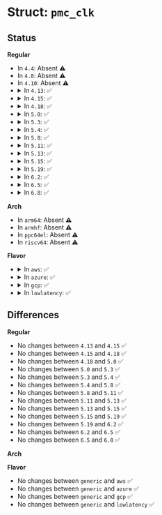 # Struct: <code>pmc_clk</code>

## Status
<b>Regular</b>
<ul>
<li>
In <code>4.4</code>: Absent ⚠️
</li>
<li>
In <code>4.8</code>: Absent ⚠️
</li>
<li>
In <code>4.10</code>: Absent ⚠️
</li>
<li>
<details>
<summary>In <code>4.13</code>: ✅</summary>

```c
struct pmc_clk {
    const char *name;
    long unsigned int freq;
    const char *parent_name;
};
```
</details>
</li>
<li>
<details>
<summary>In <code>4.15</code>: ✅</summary>

```c
struct pmc_clk {
    const char *name;
    long unsigned int freq;
    const char *parent_name;
};
```
</details>
</li>
<li>
<details>
<summary>In <code>4.18</code>: ✅</summary>

```c
struct pmc_clk {
    const char *name;
    long unsigned int freq;
    const char *parent_name;
};
```
</details>
</li>
<li>
<details>
<summary>In <code>5.0</code>: ✅</summary>

```c
struct pmc_clk {
    const char *name;
    long unsigned int freq;
    const char *parent_name;
};
```
</details>
</li>
<li>
<details>
<summary>In <code>5.3</code>: ✅</summary>

```c
struct pmc_clk {
    const char *name;
    long unsigned int freq;
    const char *parent_name;
};
```
</details>
</li>
<li>
<details>
<summary>In <code>5.4</code>: ✅</summary>

```c
struct pmc_clk {
    const char *name;
    long unsigned int freq;
    const char *parent_name;
};
```
</details>
</li>
<li>
<details>
<summary>In <code>5.8</code>: ✅</summary>

```c
struct pmc_clk {
    const char *name;
    long unsigned int freq;
    const char *parent_name;
};
```
</details>
</li>
<li>
<details>
<summary>In <code>5.11</code>: ✅</summary>

```c
struct pmc_clk {
    const char *name;
    long unsigned int freq;
    const char *parent_name;
};
```
</details>
</li>
<li>
<details>
<summary>In <code>5.13</code>: ✅</summary>

```c
struct pmc_clk {
    const char *name;
    long unsigned int freq;
    const char *parent_name;
};
```
</details>
</li>
<li>
<details>
<summary>In <code>5.15</code>: ✅</summary>

```c
struct pmc_clk {
    const char *name;
    long unsigned int freq;
    const char *parent_name;
};
```
</details>
</li>
<li>
<details>
<summary>In <code>5.19</code>: ✅</summary>

```c
struct pmc_clk {
    const char *name;
    long unsigned int freq;
    const char *parent_name;
};
```
</details>
</li>
<li>
<details>
<summary>In <code>6.2</code>: ✅</summary>

```c
struct pmc_clk {
    const char *name;
    long unsigned int freq;
    const char *parent_name;
};
```
</details>
</li>
<li>
<details>
<summary>In <code>6.5</code>: ✅</summary>

```c
struct pmc_clk {
    const char *name;
    long unsigned int freq;
    const char *parent_name;
};
```
</details>
</li>
<li>
<details>
<summary>In <code>6.8</code>: ✅</summary>

```c
struct pmc_clk {
    const char *name;
    long unsigned int freq;
    const char *parent_name;
};
```
</details>
</li>
</ul>
<b>Arch</b>
<ul>
<li>
In <code>arm64</code>: Absent ⚠️
</li>
<li>
In <code>armhf</code>: Absent ⚠️
</li>
<li>
In <code>ppc64el</code>: Absent ⚠️
</li>
<li>
In <code>riscv64</code>: Absent ⚠️
</li>
</ul>
<b>Flavor</b>
<ul>
<li>
<details>
<summary>In <code>aws</code>: ✅</summary>

```c
struct pmc_clk {
    const char *name;
    long unsigned int freq;
    const char *parent_name;
};
```
</details>
</li>
<li>
<details>
<summary>In <code>azure</code>: ✅</summary>

```c
struct pmc_clk {
    const char *name;
    long unsigned int freq;
    const char *parent_name;
};
```
</details>
</li>
<li>
<details>
<summary>In <code>gcp</code>: ✅</summary>

```c
struct pmc_clk {
    const char *name;
    long unsigned int freq;
    const char *parent_name;
};
```
</details>
</li>
<li>
<details>
<summary>In <code>lowlatency</code>: ✅</summary>

```c
struct pmc_clk {
    const char *name;
    long unsigned int freq;
    const char *parent_name;
};
```
</details>
</li>
</ul>

## Differences
<b>Regular</b>
<ul>
<li>
No changes between <code>4.13</code> and <code>4.15</code> ✅
</li>
<li>
No changes between <code>4.15</code> and <code>4.18</code> ✅
</li>
<li>
No changes between <code>4.18</code> and <code>5.0</code> ✅
</li>
<li>
No changes between <code>5.0</code> and <code>5.3</code> ✅
</li>
<li>
No changes between <code>5.3</code> and <code>5.4</code> ✅
</li>
<li>
No changes between <code>5.4</code> and <code>5.8</code> ✅
</li>
<li>
No changes between <code>5.8</code> and <code>5.11</code> ✅
</li>
<li>
No changes between <code>5.11</code> and <code>5.13</code> ✅
</li>
<li>
No changes between <code>5.13</code> and <code>5.15</code> ✅
</li>
<li>
No changes between <code>5.15</code> and <code>5.19</code> ✅
</li>
<li>
No changes between <code>5.19</code> and <code>6.2</code> ✅
</li>
<li>
No changes between <code>6.2</code> and <code>6.5</code> ✅
</li>
<li>
No changes between <code>6.5</code> and <code>6.8</code> ✅
</li>
</ul>
<b>Arch</b>
<ul>
</ul>
<b>Flavor</b>
<ul>
<li>
No changes between <code>generic</code> and <code>aws</code> ✅
</li>
<li>
No changes between <code>generic</code> and <code>azure</code> ✅
</li>
<li>
No changes between <code>generic</code> and <code>gcp</code> ✅
</li>
<li>
No changes between <code>generic</code> and <code>lowlatency</code> ✅
</li>
</ul>
